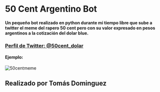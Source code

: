 # 50 Cent Argentino Bot

#### Un pequeño bot realizado en python durante mi tiempo libre que sube a twitter el meme del rapero 50 cent pero con su valor expresado en pesos argentinos a la cotización del dolar blue.

### [Perfil de Twitter: @50cent_dolar](https://twitter.com/50cent_dolar)

#### Ejemplo:
![50centmeme](https://i.imgur.com/amCvHt0.png)

## Realizado por Tomás Dominguez